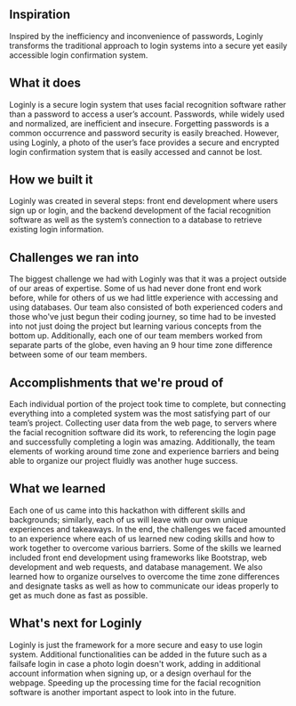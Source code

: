 ## Inspiration
Inspired by the inefficiency and inconvenience of passwords, Loginly transforms the traditional approach to login systems into a secure yet easily accessible login confirmation system.
## What it does
Loginly is a secure login system that uses facial recognition software rather than a password to access a user’s account. Passwords, while widely used and normalized, are inefficient and insecure. Forgetting passwords is a common occurrence and password security is easily breached. However, using Loginly, a photo of the user’s face provides a secure and encrypted login confirmation system that is easily accessed and cannot be lost. 
## How we built it
Loginly was created in several steps: front end development where users sign up or login, and the backend development of the facial recognition software as well as the system’s connection to a database to retrieve existing login information. 
## Challenges we ran into
The biggest challenge we had with Loginly was that it was a project outside of our areas of expertise.  Some of us had never done front end work before, while for others of us we had little experience with accessing and using databases. Our team also consisted of both experienced coders and those who've just begun their coding journey, so time had to be invested into not just doing the project but learning various concepts from the bottom up. Additionally, each one of our team members worked from separate parts of the globe, even having an 9 hour time zone difference between some of our team members.
## Accomplishments that we're proud of
Each individual portion of the project took time to complete, but connecting everything into a completed system was the most satisfying part of our team’s project. Collecting user data from the web page, to servers where the facial recognition software did its work, to referencing the login page and successfully completing a login was amazing. Additionally, the team elements of working around time zone and experience barriers and being able to organize our project fluidly was another huge success.
## What we learned
Each one of us came into this hackathon with different skills and backgrounds; similarly, each of us will leave with our own unique experiences and takeaways. In the end, the challenges we faced amounted to an experience where each of us learned new coding skills and how to work together to overcome various barriers. Some of the skills we learned included front end development using frameworks like Bootstrap, web development and web requests, and database management. We also learned how to organize ourselves to overcome the time zone differences and designate tasks as well as how to communicate our ideas properly to get as much done as fast as possible.
## What's next for Loginly
Loginly is just the framework for a more secure and easy to use login system. Additional functionalities can be added in the future such as a failsafe login in case a photo login doesn't work, adding in additional account information when signing up, or a design overhaul for the webpage. Speeding up the processing time for the facial recognition software is another important aspect to look into in the future.

